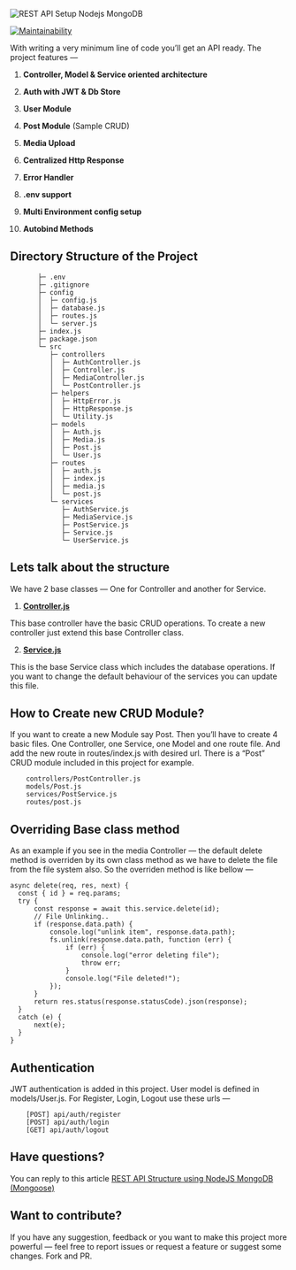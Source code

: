 ![REST API Setup Nodejs MongoDB](https://dev-to-uploads.s3.amazonaws.com/i/zxvx4pk4tdlqyk1x2a4c.png)

[![Maintainability](https://api.codeclimate.com/v1/badges/25d8ccce7230ad5eb5c3/maintainability)](https://codeclimate.com/github/sunilksamanta/node-mongoose-setup/maintainability)

With writing a very minimum line of code you’ll get an API ready. The project features —

1. **Controller, Model & Service oriented architecture**

1. **Auth with JWT & Db Store**

1. **User Module**

1. **Post Module** (Sample CRUD)

1. **Media Upload**

1. **Centralized Http Response**

1. **Error Handler**

1. **.env support**

1. **Multi Environment config setup**

1. **Autobind Methods**

## Directory Structure of the Project
```
       ├─ .env
       ├─ .gitignore
       ├─ config
       │  ├─ config.js
       │  ├─ database.js
       │  ├─ routes.js
       │  └─ server.js
       ├─ index.js
       ├─ package.json
       └─ src
          ├─ controllers
          │  ├─ AuthController.js
          │  ├─ Controller.js
          │  ├─ MediaController.js
          │  └─ PostController.js
          ├─ helpers
          │  ├─ HttpError.js
          │  ├─ HttpResponse.js
          │  └─ Utility.js
          ├─ models
          │  ├─ Auth.js
          │  ├─ Media.js
          │  ├─ Post.js
          │  └─ User.js
          ├─ routes
          │  ├─ auth.js
          │  ├─ index.js
          │  ├─ media.js
          │  └─ post.js
          └─ services
             ├─ AuthService.js
             ├─ MediaService.js
             ├─ PostService.js
             ├─ Service.js
             └─ UserService.js
```
## Lets talk about the structure

We have 2 base classes — One for Controller and another for Service.

1. **[Controller.js](src/controllers/Controller.js)** 

This base controller have the basic CRUD operations. To create a new controller just extend this base Controller class.

2. **[Service.js](src/services/Service.js)**
 
This is the base Service class which includes the database operations. If you want to change the default behaviour of the services you can update this file.


## How to Create new CRUD Module?

If you want to create a new Module say Post. Then you’ll have to create 4 basic files. One Controller, one Service, one Model and one route file. And add the new route in routes/index.js with desired url.
There is a “Post” CRUD module included in this project for example.
```   
    controllers/PostController.js
    models/Post.js
    services/PostService.js
    routes/post.js
```
## Overriding Base class method

As an example if you see in the media Controller — the default delete method is overriden by its own class method as we have to delete the file from the file system also. So the overriden method is like bellow —
```
async delete(req, res, next) {
  const { id } = req.params;
  try {
      const response = await this.service.delete(id);
      // File Unlinking..
      if (response.data.path) {
          console.log("unlink item", response.data.path);
          fs.unlink(response.data.path, function (err) {
              if (err) {
                  console.log("error deleting file");
                  throw err;
              }
              console.log("File deleted!");
          });
      }
      return res.status(response.statusCode).json(response);
  }
  catch (e) {
      next(e);
  }
}
```
## Authentication

JWT authentication is added in this project. User model is defined in models/User.js. 
For Register, Login, Logout use these urls —
```
    [POST] api/auth/register
    [POST] api/auth/login
    [GET] api/auth/logout
```

## Have questions?
You can reply to this article [REST API Structure using NodeJS MongoDB (Mongoose)](https://medium.com/@sunilksamanta/rest-api-architecture-using-nodejs-mongodb-mongoose-64f9021c906f)

## Want to contribute?

If you have any suggestion, feedback or you want to make this project more powerful — feel free to report issues or request a feature or suggest some changes. Fork and PR.
